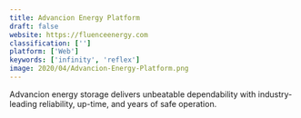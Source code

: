 ```yaml
---
title: Advancion Energy Platform
draft: false 
website: https://fluenceenergy.com
classification: ['']
platform: ['Web']
keywords: ['infinity', 'reflex']
image: 2020/04/Advancion-Energy-Platform.png
---
```

Advancion energy storage delivers unbeatable dependability with industry-leading reliability, up-time, and years of safe operation.